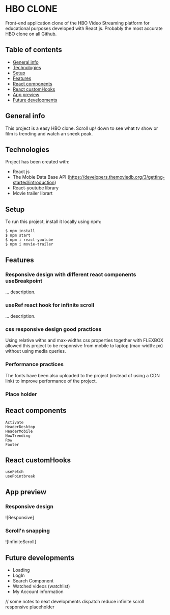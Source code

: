# HBO CLONE

Front-end application clone of the HBO Video Streaming platform for educational purposes developed with React js. Probably the most accurate HBO clone on all Github.

## Table of contents
* [General info](#general-info)
* [Technologies](#technologies)
* [Setup](#setup)
* [Features](#features)
* [React components](#React-components)
* [React customHooks](#React-customHooks)
* [App preview](#app-preview)
* [Future developments](#future-developments)

## General info
This project is a easy HBO clone. Scroll up/ down to see what tv show or film is trending and watch an sneek peak. 
	
## Technologies
Project has been created with:
* React js
* The Mobie Data Base API (https://developers.themoviedb.org/3/getting-started/introduction)
* React-youtube library 
* Movie trailer librart
	
## Setup
To run this project, install it locally using npm:

```
$ npm install
$ npm start
$ npm i react-youtube
$ npm i movie-trailer

```

## Features
### Responsive design with different react components useBreakpoint 
... description.

### useRef react hook for infinite scroll
... description.

### css responsive design good practices
Using relative withs and max-widths css properties together with FLEXBOX allowed this project to be responsive from mobile to laptop (max-width: px) without using media queries.

### Performance practices
The fonts have been also uploaded to the project (instead of using a CDN link) to improve performance of the project.

### Place holder


## React components
```
Activate
HeaderDesktop
HeaderMobile
NowTrending
Row
Footer
```

## React customHooks
```
useFetch
usePointbreak
```

## App preview
### Responsive design
![Responsive]

### Scroll'n snapping
![InfiniteScroll]

## Future developments
* Loading
* LogIn
* Search Component
* Watched videos (watchlist)
* My Account information

// some notes to next developments
dispatch reduce
infinite scroll
responsive
placeholder
